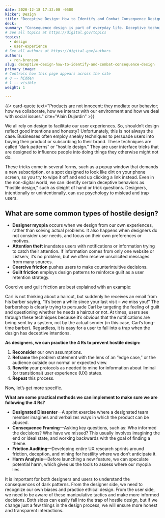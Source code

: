 ```yaml
---
date: 2020-12-18 17:32:00 -0500
kicker: Design
title: "Deceptive Design: How to Identify and Combat Consequence Design"
deck: 
summary: "Consequence design is part of everyday life. Deceptive techniques like dark patterns and hostile design trick people into taking unintended actions—learn how to prevent them from sneaking into our design work."
# See all topics at https://digital.gov/topics
topics:
  - design
  - user-experience
# See all authors at https://digital.gov/authors
authors:
  - ron-bronson
slug: deceptive-design-how-to-identify-and-combat-consequence-design
primary_image: 
# Controls how this page appears across the site
# 0 -- hidden
# 1 -- visible
weight: 1

---
```


{{< card-quote text="Products are not innocent; they mediate our behavior; how we collaborate, how we interact with our environment and how we deal with social issues." cite="Alain Dujardin" >}}

We all rely on design to facilitate our user experiences. So, shouldn’t design reflect good intentions and honesty? Unfortunately, this is not always the case. Businesses often employ sneaky techniques to persuade users into buying their product or subscribing to their brand. These techniques are called “dark patterns” or “hostile design.” They are user interface tricks that are designed to influence people into doing things they otherwise might not do. 

These tricks come in several forms, such as a popup window that demands a new subscription, or a spot designed to look like dirt on your phone screen, so you try to wipe it off and end up clicking a link instead. Even in the non-digital world, we can identify certain deceptive behaviors as “hostile design,” such as sleight of hand or trick questions. Designers, intentionally or unintentionally, can use psychology to mislead and trap users. 

## What are some common types of hostile design? 

* **Designer myopia** occurs when we design from our own experiences, rather than solving actual problems. It also happens when designers do not consider user needs, and focus on their own preferences or motives.
* **Attention theft** inundates users with notifications or information trying to catch their attention. If information comes from only one website or Listserv, it’s no problem, but we often receive unsolicited messages from many sources.
* **Coercive friction** pushes users to make counterintuitive decisions.
* **Guilt friction** employs design patterns to reinforce guilt as a user retention strategy.

Coercive and guilt friction are best explained with an example: 

Carl is not thinking about a haircut, but suddenly he receives an email from his barber saying, “It’s been a while since your last visit – we miss you!” The barbershop is clearly trying to persuade Carl by targeting the feeling of guilt and questioning whether he needs a haircut or not. At times, users see through these techniques because it’s obvious that the notifications are being sent by a system, not by the actual sender (in this case, Carl’s long-time barber). Regardless, it is easy for a user to fall into a trap when the design has deceptive intentions.  

**As designers, we can practice the 4 Rs to prevent hostile design:**

1. **Reconsider** our own assumptions.
2. **Reframe** the problem statement with the lens of an “edge case,” or the audience outside our normal or expected view.
3. **Rewrite** your protocols as needed to mine for information about liminal (or transitional) user experience (UX) states.
4. **Repeat** this process.

Now, let’s get more specific.

**What are some practical methods we can implement to make sure we are following the 4 Rs?** 

* **Designated Dissenter**&mdash;A sprint exercise where a designated team member imagines and verbalizes ways in which the product can be abused.
* **Consequence Framing**&mdash;Asking key questions, such as: Who informed the decisions? Who have we missed? This usually involves imagining the end or ideal state, and working backwards with the goal of finding a theme.
* **Friction Auditing**&mdash;Developing entire UX research sprints around friction, deception, and mining for hostility where we don’t anticipate it.
* **Harm Analysis**&mdash;Before launching a new feature, we can speculate potential harm, which gives us the tools to assess where our myopia lies.

It is important for both designers and users to understand the consequences of dark patterns. From the designer side, we need to recognize our own biases and practice ethical design. From the user side, we need to be aware of these manipulative tactics and make more informed decisions. Both sides can easily fall into the trap of hostile design, but if we change just a few things in the design process, we will ensure more honest and transparent interactions.
